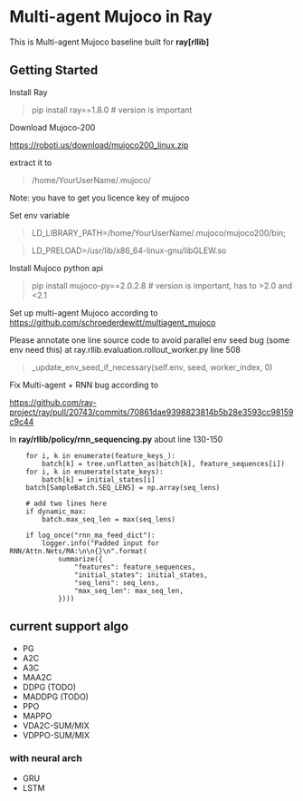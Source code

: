 # Multi-agent Mujoco in Ray
This is Multi-agent Mujoco baseline built for **ray[rllib]**

## Getting Started

Install Ray

> pip install ray==1.8.0 # version is important


Download Mujoco-200

https://roboti.us/download/mujoco200_linux.zip

extract it to 

> /home/YourUserName/.mujoco/

Note: you have to get you licence key of mujoco

Set env variable

> LD_LIBRARY_PATH=/home/YourUserName/.mujoco/mujoco200/bin;

> LD_PRELOAD=/usr/lib/x86_64-linux-gnu/libGLEW.so

Install Mujoco python api

> pip install mujoco-py==2.0.2.8 # version is important, has to >2.0 and <2.1

Set up multi-agent Mujoco according to https://github.com/schroederdewitt/multiagent_mujoco

Please annotate one line source code to avoid parallel env seed bug (some env need this)
at ray.rllib.evaluation.rollout_worker.py line 508

> _update_env_seed_if_necessary(self.env, seed, worker_index, 0)

Fix Multi-agent + RNN bug according to

https://github.com/ray-project/ray/pull/20743/commits/70861dae9398823814b5b28e3593cc98159c9c44

In **ray/rllib/policy/rnn_sequencing.py** about line 130-150

        for i, k in enumerate(feature_keys_):
            batch[k] = tree.unflatten_as(batch[k], feature_sequences[i])
        for i, k in enumerate(state_keys):
            batch[k] = initial_states[i]
        batch[SampleBatch.SEQ_LENS] = np.array(seq_lens)

        # add two lines here
        if dynamic_max:
            batch.max_seq_len = max(seq_lens)

        if log_once("rnn_ma_feed_dict"):
            logger.info("Padded input for RNN/Attn.Nets/MA:\n\n{}\n".format(
                summarize({
                    "features": feature_sequences,
                    "initial_states": initial_states,
                    "seq_lens": seq_lens,
                    "max_seq_len": max_seq_len,
                })))

## current support algo
- PG
- A2C
- A3C
- MAA2C
- DDPG (TODO)
- MADDPG (TODO)   
- PPO
- MAPPO
- VDA2C-SUM/MIX 
- VDPPO-SUM/MIX 
  
### with neural arch
- GRU
- LSTM

